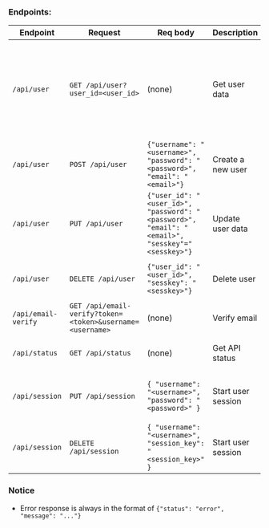 ### Endpoints:
| Endpoint  | Request | Req body | Description | Success response |
| --- | --- | --- | --- | --- |
| `/api/user` | `GET /api/user?user_id=<user_id>` | (none) | Get user data | `{ "status": "success", "user": {"user_id": ..., "username": ..., "registration_date": ..., "last_login_date": ..., "num_contributions": ..., "karma": ..., "email_verified": ... }} ` |
| `/api/user` | `POST /api/user` | `{"username": "<username>", "password": "<password>", "email": "<email>"}` | Create a new user | `{ "status": "success", "message": "User created successfully" }` |
| `/api/user` | `PUT /api/user` | `{"user_id": "<user_id>", "password": "<password>", "email": "<email>", "sesskey"="<sesskey>"}` | Update user data | `{ "status": "success", "message": "User updated successfully" }` |
| `/api/user` | `DELETE /api/user` | `{"user_id": "<user_id>", "sesskey": "<sesskey>"}` | Delete user | `{ "status": "success", "message": "User deleted successfully" }` |
| `/api/email-verify` | `GET /api/email-verify?token=<token>&username=<username>` | (none) | Verify email | `{ "status": "success", "message": "Email verified." }` |
| `/api/status` | `GET /api/status` | (none) | Get API status | `{ "status": "success", "message": "Service is running" }` |
| `/api/session` | `PUT /api/session` | `{ "username": "<username>", "password": "<password>" }` | Start user session | `{ "status": "success", "message": "Session created successfully.", "session_key": ... }` |
| `/api/session` | `DELETE /api/session` | `{ "username": "<username>", "session_key": "<session_key>" }` | Start user session | `{ "status": "success", "message": "Session deleted successfully." }` |

### Notice
- Error response is always in the format of `{"status": "error", "message": "..."}`
